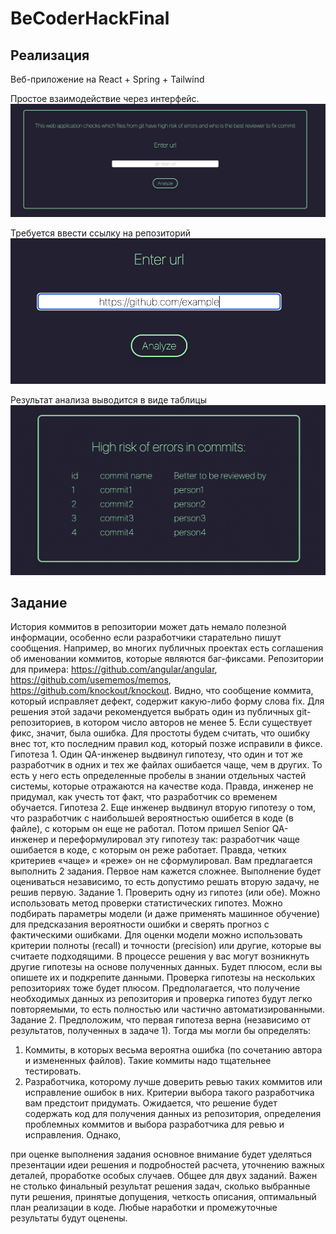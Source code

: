 # BeCoderHackFinal

## Реализация

Веб-приложение на React + Spring + Tailwind

Простое взаимодействие через интерфейс. 
![photoone](https://github.com/De-ad/BeCoderHackFinal/blob/main/public/photoone.png)

Требуется ввести ссылку на репозиторий
![phototwo](https://github.com/De-ad/BeCoderHackFinal/blob/main/public/phototwo.png)

Результат анализа выводится в виде таблицы
![photothree](https://github.com/De-ad/BeCoderHackFinal/blob/main/public/photothree.png)

## Задание 

История коммитов в репозитории может дать немало полезной информации, особенно если разработчики старательно пишут сообщения. Например, во многих публичных проектах есть соглашения об именовании коммитов, которые являются баг-фиксами. Репозитории для примера: https://github.com/angular/angular, https://github.com/usememos/memos, https://github.com/knockout/knockout. Видно, что сообщение коммита, который исправляет дефект, содержит какую-либо форму слова fix. Для решения этой задачи рекомендуется выбрать один из публичных git-репозиториев, в котором число авторов не менее 5.
Если существует фикс, значит, была ошибка. Для простоты будем считать, что ошибку внес тот, кто последним правил код, который позже исправили в фиксе.
Гипотеза 1. Один QA-инженер выдвинул гипотезу, что один и тот же разработчик в одних и тех же файлах ошибается чаще, чем в других. То есть у него есть определенные пробелы в знании отдельных частей системы, которые отражаются на качестве кода. Правда, инженер не придумал, как учесть тот факт, что разработчик со временем обучается.
Гипотеза 2. Еще инженер выдвинул вторую гипотезу о том, что разработчик с наибольшей вероятностью ошибется в коде (в файле), с которым он еще не работал. Потом пришел Senior QA- инженер и переформулировал эту гипотезу так: разработчик чаще ошибается в коде, с которым он реже работает. Правда, четких критериев «чаще» и «реже» он не сформулировал.
Вам предлагается выполнить 2 задания. Первое нам кажется сложнее. Выполнение будет оцениваться независимо, то есть допустимо решать вторую задачу, не решив первую.
Задание 1. Проверить одну из гипотез (или обе).
Можно использовать метод проверки статистических гипотез.
Можно подбирать параметры модели (и даже применять машинное обучение) для предсказания вероятности ошибки и сверять прогноз с фактическими ошибками. Для оценки модели можно использовать критерии полноты (recall) и точности (precision) или другие, которые вы считаете подходящими.
В процессе решения у вас могут возникнуть другие гипотезы на основе полученных данных. Будет плюсом, если вы опишете их и подкрепите данными.
Проверка гипотезы на нескольких репозиториях тоже будет плюсом.
Предполагается, что получение необходимых данных из репозитория и проверка гипотез будут легко повторяемыми, то есть полностью или частично автоматизированными.
Задание 2. Предположим, что первая гипотеза верна (независимо от результатов, полученных в задаче 1). Тогда мы могли бы определять:
1. Коммиты, в которых весьма вероятна ошибка (по сочетанию автора и измененных файлов). Такие коммиты надо тщательнее тестировать.
2. Разработчика, которому лучше доверить ревью таких коммитов или исправление ошибок в них. Критерии выбора такого разработчика вам предстоит придумать.
Ожидается, что решение будет содержать код для получения данных из репозитория, определения проблемных коммитов и выбора разработчика для ревью и исправления. Однако,
   
при оценке выполнения задания основное внимание будет уделяться презентации идеи решения и подробностей расчета, уточнению важных деталей, проработке особых случаев.
Общее для двух заданий. Важен не столько финальный результат решения задач, сколько выбранные пути решения, принятые допущения, четкость описания, оптимальный план реализации в коде. Любые наработки и промежуточные результаты будут оценены.
